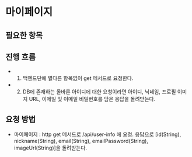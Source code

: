 # 마이페이지

## 필요한 항목

## 진행 흐름
- 1. 백엔드단에 별다른 항목없이 get 메서드로 요청한다.
- 2. DB에 존재하는 올바른 아이디에 대한 요청이라면 아이디, 닉네임, 프로필 이미지 URL, 이메일 및 이메일 비밀번호를 담은 응답을 돌려받는다.

## 요청 방법
- 마이페이지 : http get 메서드로 /api/user-info 에 요청. 응답으로 
    [id(String), nickname(String), email(String), emailPassword(String), imageUrl(String)]을 돌려받는다.